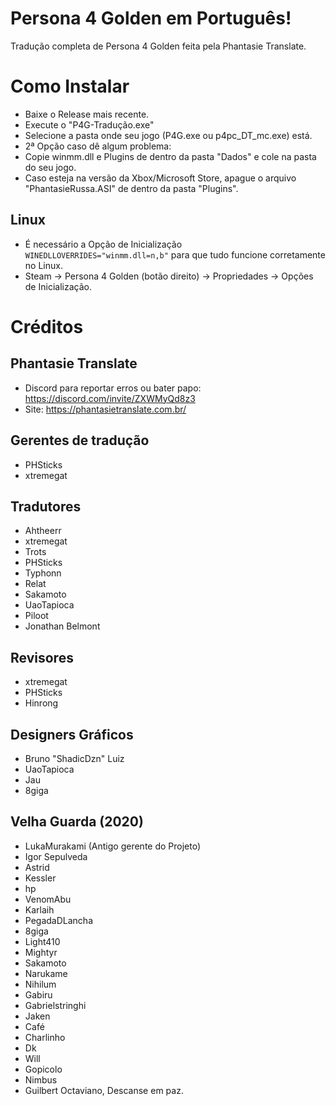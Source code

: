 # Persona 4 Golden em Português!
Tradução completa de Persona 4 Golden feita pela Phantasie Translate.

# Como Instalar

- Baixe o Release mais recente.
- Execute o "P4G-Tradução.exe"
- Selecione a pasta onde seu jogo (P4G.exe ou p4pc_DT_mc.exe) está.
- 2ª Opção caso dê algum problema:
- Copie winmm.dll e Plugins de dentro da pasta "Dados" e cole na pasta do seu jogo.
- Caso esteja na versão da Xbox/Microsoft Store, apague o arquivo "PhantasieRussa.ASI" de dentro da pasta "Plugins".

## Linux
- É necessário a Opção de Inicialização ``WINEDLLOVERRIDES="winmm.dll=n,b"`` para que tudo funcione corretamente no Linux.
- Steam -> Persona 4 Golden (botão direito) -> Propriedades -> Opções de Inicialização.

# Créditos

## Phantasie Translate
- Discord para reportar erros ou bater papo: https://discord.com/invite/ZXWMyQd8z3
- Site: https://phantasietranslate.com.br/

## Gerentes de tradução
- PHSticks
- xtremegat

## Tradutores
- Ahtheerr
- xtremegat
- Trots
- PHSticks
- Typhonn
- Relat
- Sakamoto
- UaoTapioca
- Piloot
- Jonathan Belmont

## Revisores
- xtremegat
- PHSticks
- Hinrong

## Designers Gráficos
- Bruno "ShadicDzn" Luiz
- UaoTapioca
- Jau
- 8giga

## Velha Guarda (2020)
- LukaMurakami (Antigo gerente do Projeto)
- Igor Sepulveda
- Astrid
- Kessler
- hp
- VenomAbu
- Karlaih
- PegadaDLancha
- 8giga
- Light410
- Mightyr
- Sakamoto
- Narukame
- Nihilum
- Gabiru
- Gabrielstringhi
- Jaken
- Café
- Charlinho
- Dk
- Will
- Gopicolo
- Nimbus
- Guilbert Octaviano, Descanse em paz.
